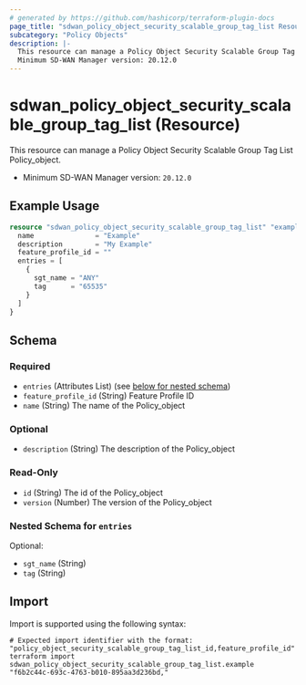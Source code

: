 ```yaml
---
# generated by https://github.com/hashicorp/terraform-plugin-docs
page_title: "sdwan_policy_object_security_scalable_group_tag_list Resource - terraform-provider-sdwan"
subcategory: "Policy Objects"
description: |-
  This resource can manage a Policy Object Security Scalable Group Tag List Policy_object.
  Minimum SD-WAN Manager version: 20.12.0
---
```


# sdwan_policy_object_security_scalable_group_tag_list (Resource)

This resource can manage a Policy Object Security Scalable Group Tag List Policy_object.
  - Minimum SD-WAN Manager version: `20.12.0`

## Example Usage

```terraform
resource "sdwan_policy_object_security_scalable_group_tag_list" "example" {
  name               = "Example"
  description        = "My Example"
  feature_profile_id = ""
  entries = [
    {
      sgt_name = "ANY"
      tag      = "65535"
    }
  ]
}
```

<!-- schema generated by tfplugindocs -->
## Schema

### Required

- `entries` (Attributes List) (see [below for nested schema](#nestedatt--entries))
- `feature_profile_id` (String) Feature Profile ID
- `name` (String) The name of the Policy_object

### Optional

- `description` (String) The description of the Policy_object

### Read-Only

- `id` (String) The id of the Policy_object
- `version` (Number) The version of the Policy_object

<a id="nestedatt--entries"></a>
### Nested Schema for `entries`

Optional:

- `sgt_name` (String)
- `tag` (String)

## Import

Import is supported using the following syntax:

```shell
# Expected import identifier with the format: "policy_object_security_scalable_group_tag_list_id,feature_profile_id"
terraform import sdwan_policy_object_security_scalable_group_tag_list.example "f6b2c44c-693c-4763-b010-895aa3d236bd,"
```
